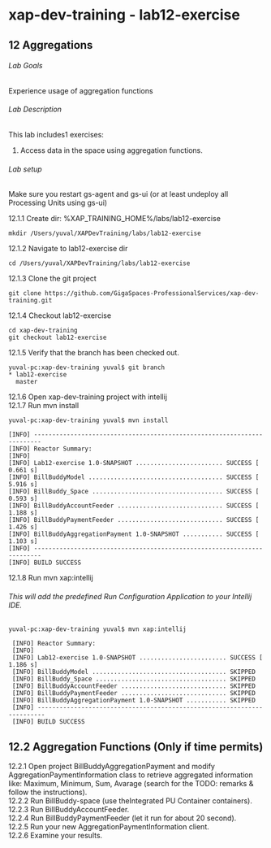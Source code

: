 # xap-dev-training - lab12-exercise

## 12   Aggregations

###### Lab Goals
Experience usage of aggregation functions

###### Lab Description
This lab includes1 exercises:
1.	Access data in the space using aggregation functions.

###### Lab setup
Make sure you restart gs-agent and gs-ui (or at least undeploy all Processing Units using gs-ui)

12.1.1 Create dir: %XAP_TRAINING_HOME%/labs/lab12-exercise

    mkdir /Users/yuval/XAPDevTraining/labs/lab12-exercise

12.1.2 Navigate to lab12-exercise dir

    cd /Users/yuval/XAPDevTraining/labs/lab12-exercise

12.1.3 Clone the git project

    git clone https://github.com/GigaSpaces-ProfessionalServices/xap-dev-training.git

12.1.4 Checkout lab12-exercise

    cd xap-dev-training
    git checkout lab12-exercise
    
12.1.5 Verify that the branch has been checked out.

    yuval-pc:xap-dev-training yuval$ git branch
    * lab12-exercise
      master
               
12.1.6 Open xap-dev-training project with intellij <br />
12.1.7 Run mvn install

    yuval-pc:xap-dev-training yuval$ mvn install
    
    [INFO] ------------------------------------------------------------------------
    [INFO] Reactor Summary:
    [INFO] 
    [INFO] Lab12-exercise 1.0-SNAPSHOT ........................ SUCCESS [  0.661 s]
    [INFO] BillBuddyModel ..................................... SUCCESS [  5.916 s]
    [INFO] BillBuddy_Space .................................... SUCCESS [  0.593 s]
    [INFO] BillBuddyAccountFeeder ............................. SUCCESS [  1.188 s]
    [INFO] BillBuddyPaymentFeeder ............................. SUCCESS [  1.426 s]
    [INFO] BillBuddyAggregationPayment 1.0-SNAPSHOT ........... SUCCESS [  1.103 s]
    [INFO] ------------------------------------------------------------------------
    [INFO] BUILD SUCCESS



12.1.8 Run mvn xap:intellij
###### This will add the predefined Run Configuration Application to your Intellij IDE.

    yuval-pc:xap-dev-training yuval$ mvn xap:intellij
    
     [INFO] Reactor Summary:
     [INFO] 
     [INFO] Lab12-exercise 1.0-SNAPSHOT ........................ SUCCESS [  1.186 s]
     [INFO] BillBuddyModel ..................................... SKIPPED
     [INFO] BillBuddy_Space .................................... SKIPPED
     [INFO] BillBuddyAccountFeeder ............................. SKIPPED
     [INFO] BillBuddyPaymentFeeder ............................. SKIPPED
     [INFO] BillBuddyAggregationPayment 1.0-SNAPSHOT ........... SKIPPED
     [INFO] ------------------------------------------------------------------------
     [INFO] BUILD SUCCESS

## 12.2	Aggregation Functions (Only if time permits)
12.2.1	Open project BillBuddyAggregationPayment and modify 
        AggregationPaymentInformation class to retrieve aggregated information 
        like: Maximum, Minimum, Sum, Avarage 
        (search for the TODO: remarks & follow the instructions). <br />
12.2.2	Run BillBuddy-space (use theIntegrated PU Container containers). <br />
12.2.3	Run BillBuddyAccountFeeder. <br />
12.2.4	Run BillBuddyPaymentFeeder (let it run for about 20 second). <br />
12.2.5	Run your new AggregationPaymentInformation client. <br />
12.2.6	Examine your results. <br />
